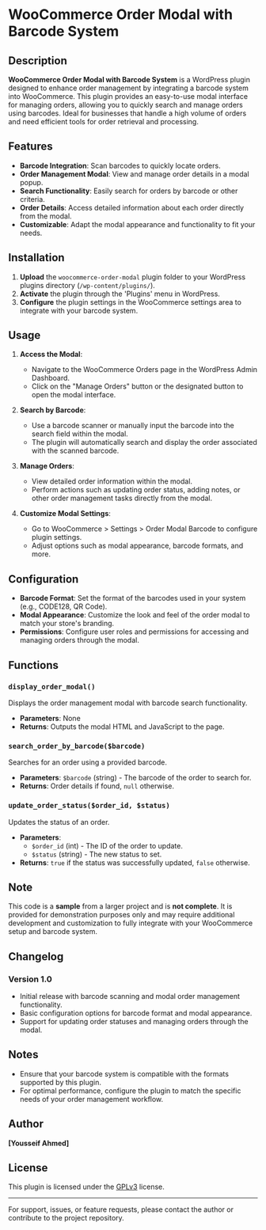 # WooCommerce Order Modal with Barcode System

## Description

**WooCommerce Order Modal with Barcode System** is a WordPress plugin designed to enhance order management by integrating a barcode system into WooCommerce. This plugin provides an easy-to-use modal interface for managing orders, allowing you to quickly search and manage orders using barcodes. Ideal for businesses that handle a high volume of orders and need efficient tools for order retrieval and processing.

## Features

- **Barcode Integration**: Scan barcodes to quickly locate orders.
- **Order Management Modal**: View and manage order details in a modal popup.
- **Search Functionality**: Easily search for orders by barcode or other criteria.
- **Order Details**: Access detailed information about each order directly from the modal.
- **Customizable**: Adapt the modal appearance and functionality to fit your needs.

## Installation

1. **Upload** the `woocommerce-order-modal` plugin folder to your WordPress plugins directory (`/wp-content/plugins/`).
2. **Activate** the plugin through the 'Plugins' menu in WordPress.
3. **Configure** the plugin settings in the WooCommerce settings area to integrate with your barcode system.

## Usage

1. **Access the Modal**:
   - Navigate to the WooCommerce Orders page in the WordPress Admin Dashboard.
   - Click on the "Manage Orders" button or the designated button to open the modal interface.

2. **Search by Barcode**:
   - Use a barcode scanner or manually input the barcode into the search field within the modal.
   - The plugin will automatically search and display the order associated with the scanned barcode.

3. **Manage Orders**:
   - View detailed order information within the modal.
   - Perform actions such as updating order status, adding notes, or other order management tasks directly from the modal.

4. **Customize Modal Settings**:
   - Go to WooCommerce > Settings > Order Modal Barcode to configure plugin settings.
   - Adjust options such as modal appearance, barcode formats, and more.

## Configuration

- **Barcode Format**: Set the format of the barcodes used in your system (e.g., CODE128, QR Code).
- **Modal Appearance**: Customize the look and feel of the order modal to match your store's branding.
- **Permissions**: Configure user roles and permissions for accessing and managing orders through the modal.

## Functions

### `display_order_modal()`

Displays the order management modal with barcode search functionality.

- **Parameters**: None
- **Returns**: Outputs the modal HTML and JavaScript to the page.

### `search_order_by_barcode($barcode)`

Searches for an order using a provided barcode.

- **Parameters**: `$barcode` (string) - The barcode of the order to search for.
- **Returns**: Order details if found, `null` otherwise.

### `update_order_status($order_id, $status)`

Updates the status of an order.

- **Parameters**:
  - `$order_id` (int) - The ID of the order to update.
  - `$status` (string) - The new status to set.
- **Returns**: `true` if the status was successfully updated, `false` otherwise.

## Note

This code is a **sample** from a larger project and is **not complete**. It is provided for demonstration purposes only and may require additional development and customization to fully integrate with your WooCommerce setup and barcode system. 

## Changelog

### Version 1.0

- Initial release with barcode scanning and modal order management functionality.
- Basic configuration options for barcode format and modal appearance.
- Support for updating order statuses and managing orders through the modal.

## Notes

- Ensure that your barcode system is compatible with the formats supported by this plugin.
- For optimal performance, configure the plugin to match the specific needs of your order management workflow.

## Author

**[Yousseif Ahmed]**

## License

This plugin is licensed under the [GPLv3](https://www.gnu.org/licenses/gpl-3.0.html) license.

---

For support, issues, or feature requests, please contact the author or contribute to the project repository.
